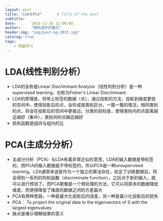 ```yaml
---
layout: post
title: "LDA与PCA"       # Title of the post
subtitle:
date:       2016-11-26 12:00:00
author:     "随机漫步的傻瓜"
header-img: "img/post-bg-2015.jpg"
catalog: true
tags:
    - 机器学习
---
```


# LDA(线性判别分析）
- LDA的全称是Linear Discriminant Analysis（线性判别分析）是一种supervised learning，也称为Fisher's Linear Discriminant.
- LDA的原理是，将带上标签的数据（点），通过投影的方法，投影到维度更低的空间中，使得投影后的点，会形成按类别区分，一簇一簇的情况，相同类别的点，将会在投影后的空间中更接近。分类的目标是，使得类别内的点距离越近越好（集中），类别间的点越远越好
- 损失函数是组间与组内的比

# PCA(主成分分析）
- 主成分分析（PCA）与LDA有着非常近似的意思，LDA的输入数据是带标签的，而PCA的输入数据是不带标签的，所以PCA是一种unsupervised learning。LDA通常来说是作为一个独立的算法存在，给定了训练数据后，将会得到一系列的判别函数（discriminate function），之后对于新的输入，就可以进行预测了。而PCA更像是一个预处理的方法，它可以将原本的数据降低维度，而使得降低了维度的数据之间的方差最大
- PCA有两种思路，一种是最大化投影后的误差，另一种是最小化投影后的损失
- PCA： To project the original data to the eigenvectors of S with the largest eigenvalues
- 缺点是难以理解结果的意义
